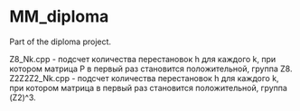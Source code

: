 # MM_diploma
Part of the diploma project.

Z8_Nk.cpp - подсчет количества перестановок h для каждого k, при котором матрица P в первый раз становится положительной, группа Z8.
Z2Z2Z2_Nk.cpp - подсчет количества перестановок h для каждого k, при котором матрица в первый раз становится положительной, группа (Z2)^3.
